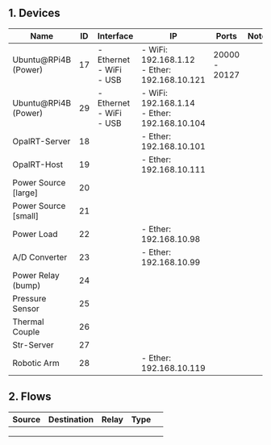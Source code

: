 ## 1. Devices

| Name                 | ID   | Interface                         | IP                                                | Ports         | Note |
| -------------------- | ---- | --------------------------------- | ------------------------------------------------- | ------------- | ---- |
| Ubuntu@RPi4B (Power) | 17   | - Ethernet<br />- WiFi<br />- USB | - WiFi: 192.168.1.12<br />- Ether: 192.168.10.121 | 20000 - 20127 |      |
| Ubuntu@RPi4B (Power) | 29   | - Ethernet<br />- WiFi<br />- USB | - WiFi: 192.168.1.14<br />- Ether: 192.168.10.104 |               |      |
| OpalRT-Server        | 18   |                                   | - Ether: 192.168.10.101                           |               |      |
| OpalRT-Host          | 19   |                                   | - Ether: 192.168.10.111                           |               |      |
| Power Source [large] | 20   |                                   |                                                   |               |      |
| Power Source [small] | 21   |                                   |                                                   |               |      |
| Power Load           | 22   |                                   | - Ether: 192.168.10.98                            |               |      |
| A/D Converter        | 23   |                                   | - Ether: 192.168.10.99                            |               |      |
| Power Relay (bump)   | 24   |                                   |                                                   |               |      |
| Pressure Sensor      | 25   |                                   |                                                   |               |      |
| Thermal Couple       | 26   |                                   |                                                   |               |      |
| Str-Server           | 27   |                                   |                                                   |               |      |
| Robotic Arm          | 28   |                                   | - Ether: 192.168.10.119                           |               |      |



## 2. Flows

| Source | Destination | Relay | Type |      |
| ------ | ----------- | ----- | ---- | ---- |
|        |             |       |      |      |
|        |             |       |      |      |
|        |             |       |      |      |



